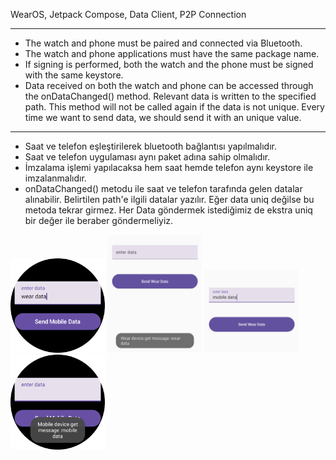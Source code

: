 WearOS, Jetpack Compose, Data Client, P2P Connection

------------------------------------------------------------------------------------------------------------------------------------------------------------------------


- The watch and phone must be paired and connected via Bluetooth.
- The watch and phone applications must have the same package name.
- If signing is performed, both the watch and the phone must be signed with the same keystore.
- Data received on both the watch and phone can be accessed through the onDataChanged() method. Relevant data is written to the specified path. This method will not be called again if the data is not unique. Every time we want to send data, we should send it with an unique value.


------------------------------------------------------------------------------------------------------------------------------------------------------------------------

- Saat ve telefon eşleştirilerek bluetooth bağlantısı yapılmalıdır.
- Saat ve telefon uygulaması aynı paket adına sahip olmalıdır.
- İmzalama işlemi yapılacaksa hem saat hemde telefon aynı keystore ile imzalanmalıdır.
- onDataChanged() metodu ile saat ve telefon tarafında gelen datalar alınabilir. Belirtilen path'e ilgili datalar yazılır. Eğer data uniq değilse bu metoda tekrar girmez. Her Data göndermek istediğimiz de ekstra uniq bir değer ile beraber göndermeliyiz.

<img src="https://github.com/sercanyigit/WearOS-Data-Transfer/blob/main/screenshot/wear1.png" width=30% height=30%>
<img src="https://github.com/sercanyigit/WearOS-Data-Transfer/blob/main/screenshot/mobile1.png" width=30% height=30%>
<img src="https://github.com/sercanyigit/WearOS-Data-Transfer/blob/main/screenshot/mobile2.png" width=30% height=30%>
<img src="https://github.com/sercanyigit/WearOS-Data-Transfer/blob/main/screenshot/wear2.png" width=30% height=30%>
